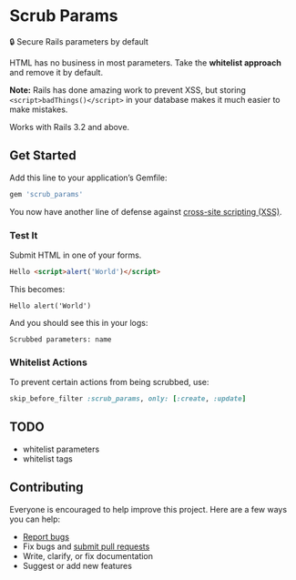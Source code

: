 # Scrub Params

:lock: Secure Rails parameters by default

HTML has no business in most parameters. Take the **whitelist approach** and remove it by default.

**Note:** Rails has done amazing work to prevent XSS, but storing `<script>badThings()</script>` in your database makes it much easier to make mistakes.

Works with Rails 3.2 and above.

## Get Started

Add this line to your application’s Gemfile:

```ruby
gem 'scrub_params'
```

You now have another line of defense against [cross-site scripting (XSS)](http://en.wikipedia.org/wiki/Cross-site_scripting).

### Test It

Submit HTML in one of your forms.

```html
Hello <script>alert('World')</script>
```

This becomes:

```
Hello alert('World')
```

And you should see this in your logs:

```
Scrubbed parameters: name
```

### Whitelist Actions

To prevent certain actions from being scrubbed, use:

```ruby
skip_before_filter :scrub_params, only: [:create, :update]
```

## TODO

- whitelist parameters
- whitelist tags

## Contributing

Everyone is encouraged to help improve this project. Here are a few ways you can help:

- [Report bugs](https://github.com/ankane/scrub_params/issues)
- Fix bugs and [submit pull requests](https://github.com/ankane/scrub_params/pulls)
- Write, clarify, or fix documentation
- Suggest or add new features

